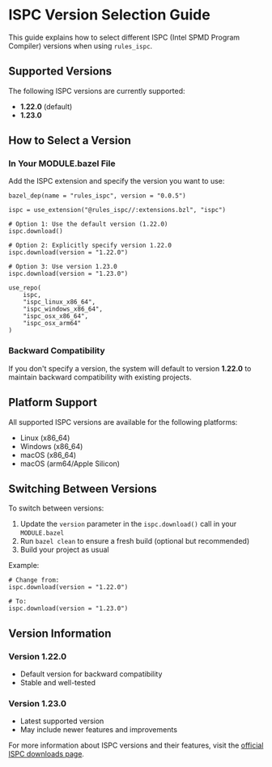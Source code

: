 # ISPC Version Selection Guide

This guide explains how to select different ISPC (Intel SPMD Program Compiler) versions when using `rules_ispc`.

## Supported Versions

The following ISPC versions are currently supported:

- **1.22.0** (default)
- **1.23.0**

## How to Select a Version

### In Your MODULE.bazel File

Add the ISPC extension and specify the version you want to use:

```starlark
bazel_dep(name = "rules_ispc", version = "0.0.5")

ispc = use_extension("@rules_ispc//:extensions.bzl", "ispc")

# Option 1: Use the default version (1.22.0)
ispc.download()

# Option 2: Explicitly specify version 1.22.0
ispc.download(version = "1.22.0")

# Option 3: Use version 1.23.0
ispc.download(version = "1.23.0")

use_repo(
    ispc,
    "ispc_linux_x86_64",
    "ispc_windows_x86_64",
    "ispc_osx_x86_64",
    "ispc_osx_arm64"
)
```

### Backward Compatibility

If you don't specify a version, the system will default to version **1.22.0** to maintain backward compatibility with existing projects.

## Platform Support

All supported ISPC versions are available for the following platforms:

- Linux (x86_64)
- Windows (x86_64)
- macOS (x86_64)
- macOS (arm64/Apple Silicon)

## Switching Between Versions

To switch between versions:

1. Update the `version` parameter in the `ispc.download()` call in your `MODULE.bazel`
2. Run `bazel clean` to ensure a fresh build (optional but recommended)
3. Build your project as usual

Example:

```starlark
# Change from:
ispc.download(version = "1.22.0")

# To:
ispc.download(version = "1.23.0")
```

## Version Information

### Version 1.22.0
- Default version for backward compatibility
- Stable and well-tested

### Version 1.23.0
- Latest supported version
- May include newer features and improvements

For more information about ISPC versions and their features, visit the [official ISPC downloads page](https://ispc.github.io/downloads.html).
